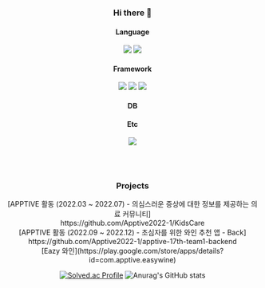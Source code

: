 <div align="center">

### Hi there 👋



  
#### Language
<p>
<img src="https://img.shields.io/badge/Python-3776AB?style=for-the-badge&logo=Python&logoColor=white">
<img src="https://img.shields.io/badge/Java-007396?style=for-the-badge&logo=OpenJDK&logoColor=white">
</p>

#### Framework
<p>
<img src="https://img.shields.io/badge/SpringBoot-6DB33F?style=for-the-badge&logo=SpringBoot&logoColor=white">
<img src="https://img.shields.io/badge/Spring-6DB33F?style=for-the-badge&logo=Spring&logoColor=white">
<img src="https://img.shields.io/badge/Django-092E20?style=for-the-badge&logo=Django&logoColor=white">
</p>

#### DB
<p>

</p>

#### Etc
<p>
  <img src="https://img.shields.io/badge/Thymeleaf-005F0F?style=for-the-badge&logo=Thymeleaf&logoColor=white">
</p>
  
<br><br>
### Projects

<p>
[APPTIVE 활동 (2022.03 ~ 2022.07) - 의심스러운 증상에 대한 정보를 제공하는 의료 커뮤니티]<br>      https://github.com/Apptive2022-1/KidsCare<br>
[APPTIVE 활동 (2022.09 ~ 2022.12) - 초심자를 위한 와인 추천 앱 - Back]<br>                      https://github.com/Apptive2022-1/apptive-17th-team1-backend<br>
[Eazy 와인](https://play.google.com/store/apps/details?id=com.apptive.easywine)<br>
</p>

[![Solved.ac Profile](http://mazassumnida.wtf/api/v2/generate_badge?boj=wjdgh721224)](https://solved.ac/wjdgh721224/)
![Anurag's GitHub stats](https://github-readme-stats.vercel.app/api?username=wjdgh224&theme=vue&show_icons=true)

</div>

<!--
**wjdgh224/wjdgh224** is a ✨ _special_ ✨ repository because its `README.md` (this file) appears on your GitHub profile.

Here are some ideas to get you started:

- 🔭 I’m currently working on ...
- 🌱 I’m currently learning ...
- 👯 I’m looking to collaborate on ...
- 🤔 I’m looking for help with ...
- 💬 Ask me about ...
- 📫 How to reach me: ...
- 😄 Pronouns: ...
- ⚡ Fun fact: ...
-->


